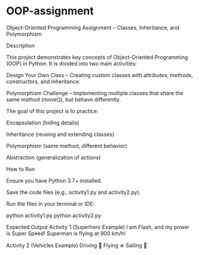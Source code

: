 # OOP-assignment
Object-Oriented Programming Assignment – Classes, Inheritance, and Polymorphism

Description

This project demonstrates key concepts of Object-Oriented Programming (OOP) in Python.
It is divided into two main activities:

Design Your Own Class – Creating custom classes with attributes, methods, constructors, and inheritance.

Polymorphism Challenge – Implementing multiple classes that share the same method (move()), but behave differently.

The goal of this project is to practice:

Encapsulation (hiding details)

Inheritance (reusing and extending classes)

Polymorphism (same method, different behavior)

Abstraction (generalization of actions)

How to Run

Ensure you have Python 3.7+ installed.

Save the code files (e.g., activity1.py and activity2.py).

Run the files in your terminal or IDE:

python activity1.py
python activity2.py

Expected Output
Activity 1 (Superhero Example)
I am Flash, and my power is Super Speed!
Superman is flying at 900 km/h!

Activity 2 (Vehicles Example)
Driving 🚗
Flying ✈️
Sailing 🚤
